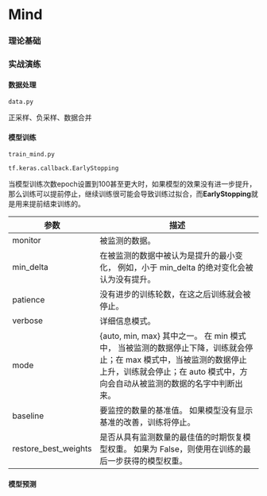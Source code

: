 # Mind

### 理论基础







### 实战演练



#### 数据处理

`data.py`

正采样、负采样、数据合并



#### 模型训练

`train_mind.py`



`tf.keras.callback.EarlyStopping`

当模型训练次数epoch设置到100甚至更大时，如果模型的效果没有进一步提升，那么训练可以提前停止，继续训练很可能会导致训练过拟合，而**EarlyStopping**就是用来提前结束训练的。

| **参数**             | **描述**                                                     |
| -------------------- | ------------------------------------------------------------ |
| monitor              | 被监测的数据。                                               |
| min_delta            | 在被监测的数据中被认为是提升的最小变化， 例如，小于 min_delta 的绝对变化会被认为没有提升。 |
| patience             | 没有进步的训练轮数，在这之后训练就会被停止。                 |
| verbose              | 详细信息模式。                                               |
| mode                 | {auto, min, max} 其中之一。 在 min 模式中， 当被监测的数据停止下降，训练就会停止；在 max 模式中，当被监测的数据停止上升，训练就会停止；在 auto 模式中，方向会自动从被监测的数据的名字中判断出来。 |
| baseline             | 要监控的数量的基准值。 如果模型没有显示基准的改善，训练将停止。 |
| restore_best_weights | 是否从具有监测数量的最佳值的时期恢复模型权重。 如果为 False，则使用在训练的最后一步获得的模型权重。 |



#### 模型预测
